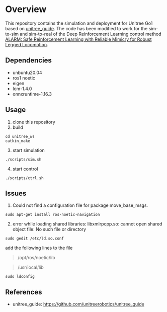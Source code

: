 # Overview
This repository contains the simulation and deployment for Unitree Go1 based on [unitree_guide](https://github.com/unitreerobotics/unitree_guide). The code has been modified to work for the sim-to-sim and sim-to-real of the Deep Reinforcement Learning control method [ALARM: Safe Reinforcement Learning with Reliable Mimicry for Robust Legged Locomotion](https://sucro-legged.github.io/ALARM/).

## Dependencies
- unbuntu20.04
- ros1 noetic
- eigen
- lcm-1.4.0
- onnxruntime-1.16.3

## Usage
1. clone this repository
2. build
```shell
cd unitree_ws
catkin_make
```
3. start simulation
```shell
./scripts/sim.sh
```
4. start control
```shell
./scripts/ctrl.sh
```

## Issues
1. Could not find a configuration file for package move_base_msgs.
```shell
sudo apt-get install ros-noetic-navigation
```
2. error while loading shared libraries: libxmlrpcpp.so: cannot open shared object file: No such file or directory
```shell
sudo gedit /etc/ld.so.conf
```
add the following lines to the file

> /opt/ros/noetic/lib

> /usr/local/lib

```shell
sudo ldconfig
```

## References
- unitree_guide: https://github.com/unitreerobotics/unitree_guide